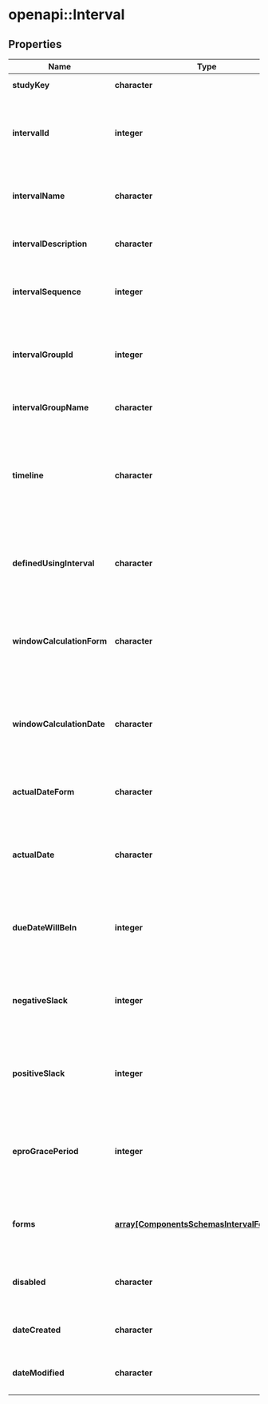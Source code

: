 # openapi::Interval


## Properties
Name | Type | Description | Notes
------------ | ------------- | ------------- | -------------
**studyKey** | **character** | Unique study key | [optional] 
**intervalId** | **integer** | Unique system identifier for the interval (visit definition) | [optional] 
**intervalName** | **character** | Name of the interval (visit) as defined in the study | [optional] 
**intervalDescription** | **character** | Description of the interval (visit) | [optional] 
**intervalSequence** | **integer** | Sequence number of the interval in the schedule | [optional] 
**intervalGroupId** | **integer** | Identifier for the interval group (if intervals are grouped) | [optional] 
**intervalGroupName** | **character** | Name of the interval group | [optional] 
**timeline** | **character** | Type of interval visit window (e.g., None, Due Date, Start - End Date, Actual Date) | [optional] 
**definedUsingInterval** | **character** | Baseline interval used for calculating this interval’s dates | [optional] 
**windowCalculationForm** | **character** | Baseline form (name) from which the calculation date is taken | [optional] 
**windowCalculationDate** | **character** | Baseline field (variable name) from which the calculation date is taken | [optional] 
**actualDateForm** | **character** | Form used to capture the actual date for this interval | [optional] 
**actualDate** | **character** | Field (variable name) used to capture the actual date for this interval | [optional] 
**dueDateWillBeIn** | **integer** | Number of days from the calculation date when the interval is due | [optional] 
**negativeSlack** | **integer** | Number of days before the due date that are allowed (negative window) | [optional] 
**positiveSlack** | **integer** | Number of days after the due date that are allowed (positive window) | [optional] 
**eproGracePeriod** | **integer** | Number of days of grace period for ePRO completion after due date | [optional] 
**forms** | [**array[ComponentsSchemasIntervalFormsItem]**](components_schemas_Interval_forms_item.md) | List of forms that are scheduled in this interval | [optional] 
**disabled** | **character** | Whether the interval is soft-deleted (disabled) | [optional] 
**dateCreated** | **character** | Date when this interval was created | [optional] 
**dateModified** | **character** | Date when this interval was last modified | [optional] 


